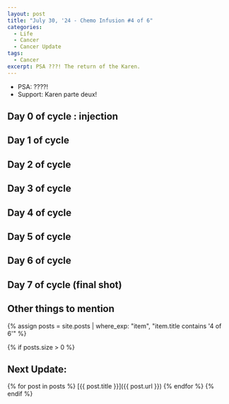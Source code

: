 ```yaml
---
layout: post
title: "July 30, '24 - Chemo Infusion #4 of 6"
categories:
  - Life
  - Cancer
  - Cancer Update
tags:
  - Cancer
excerpt: PSA ???! The return of the Karen.
---
```

- PSA: ????! 
- Support: Karen parte deux!

## Day 0 of cycle : injection

## Day 1 of cycle

## Day 2 of cycle


## Day 3 of cycle

## Day 4 of cycle


## Day 5 of cycle


## Day 6 of cycle

## Day 7 of cycle (final shot)

## Other things to mention


{% assign posts = site.posts | where_exp: "item", "item.title contains '4 of 6'" %}

{% if posts.size > 0 %}
## Next Update:  

  {% for post in posts %}
[{{ post.title }}]({{ post.url }})
  {% endfor %}
{% endif %}
